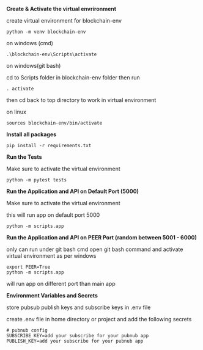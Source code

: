 **Create & Activate the virtual envrironment**

create virtual environment for blockchain-env

```
python -m venv blockchain-env
```

on windows (cmd)

```
.\blockchain-env\Scripts\activate
```

on windows(git bash)

cd to Scripts folder in blockchain-env folder
then run

```
. activate
```

then cd back to top directory to work in virtual environment

on linux

```
sources blockchain-env/bin/activate
```

**Install all packages**

```
pip install -r requirements.txt
```

**Run the Tests**

Make sure to activate the virtual environment

```
python -m pytest tests
```

**Run the Application and API on Default Port (5000)**

Make sure to activate the virtual environment

this will run app on default port 5000

```
python -m scripts.app
```

**Run the Application and API on PEER Port (random between 5001 - 6000)**

only can run under git bash cmd
open git bash command and activate virtual environment as per windows

```
export PEER=True
python -m scripts.app
```

will run app on different port than main app

**Environment Variables and Secrets**

store pubsub publish keys and subscribe keys in .env file

create .env file in home directory or project and add the following secrets

```
# pubnub config
SUBSCRIBE_KEY=add your subscribe for your pubnub app
PUBLISH_KEY=add your subscribe for your pubnub app
```

